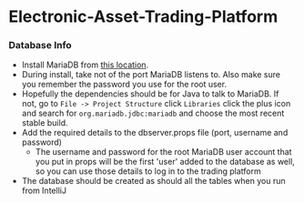 # Electronic-Asset-Trading-Platform

### Database Info

- Install MariaDB from [this location](https://mariadb.org/download/).
- During install, take not of the port MariaDB listens to. Also make sure you remember the password you use for the root user.
- Hopefully the dependencies should be for Java to talk to MariaDB. If not, go to `File -> Project Structure` click `Libraries` click the plus icon and search for `org.mariadb.jdbc:mariadb` and choose the most recent stable build.
- Add the required details to the dbserver.props file (port, username and password)
  - The username and password for the root MariaDB user account that you put in props will be the first 'user' added to the database as well, so you can use those details to log in to the trading platform
- The database should be created as should all the tables when you run from IntelliJ
